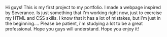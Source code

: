 Hi guys! 
This is my first project to my portfolio. 
I made a webpage inspired by Severance.
Is just something that I'm working right now, just to exercise my HTML and CSS skills.
I know that it has a lot of mistakes, but i'm just in the beginning....
Please be patient, i'm studying a lot to be a great professional. Hope you guys will understand. 
Hope you enjoy it!



